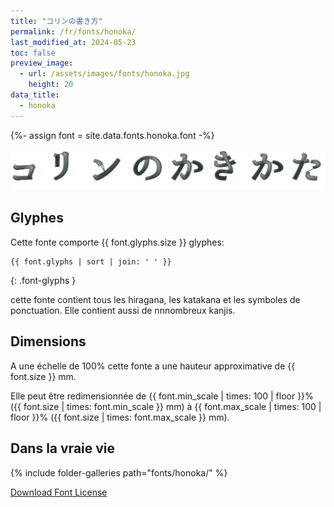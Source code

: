 ```yaml
---
title: "コリンの書き方"
permalink: /fr/fonts/honoka/
last_modified_at: 2024-05-23
toc: false
preview_image:
  - url: /assets/images/fonts/honoka.jpg
    height: 20
data_title:
  - honoka
---
```


{%- assign font = site.data.fonts.honoka.font -%}

![Honoka](/assets/images/fonts/honoka.jpg)

## Glyphes

Cette fonte comporte  {{ font.glyphs.size }} glyphes:

```
{{ font.glyphs | sort | join: ' ' }}
```
{: .font-glyphs }

cette  fonte  contient tous  les  hiragana, les katakana et les symboles  de ponctuation. Elle contient aussi de nnnombreux kanjis.
## Dimensions

A une échelle de  100% cette fonte a une hauteur approximative de  {{ font.size }} mm. 

Elle peut être redimensionnée  de {{ font.min_scale | times: 100 | floor }}% ({{ font.size | times: font.min_scale }} mm)
à {{ font.max_scale | times: 100 | floor }}% ({{ font.size | times: font.max_scale }} mm).



## Dans la vraie vie


{% include folder-galleries path="fonts/honoka/" %}



[Download Font License](https://github.com/inkstitch/inkstitch/tree/main/fonts/honoka/LICENSE)
